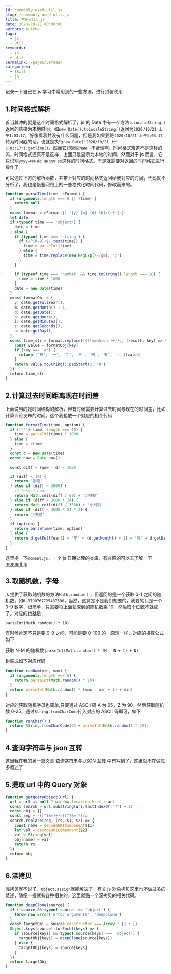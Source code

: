 ```yaml
---
id: commonly-used-util.js
slug: /commonly-used-util.js
title: 常用util.js
date: 2020-10-21 00:00:00
authors: kuizuo
tags: 
  - js
  - util
keywords: 
  - js
  - util
permalink: /pages/5efeaa/
categories: 
  - skill
  - js
---
```


记录一下自己在 js 学习中常用到的一些方法，进行封装使用

<!-- truncate -->

## 1.时间格式解析

首当其冲的就是这个时间格式解析了，js 的 Date 中有一个方法`toLocaleString()` 返回的结果为本地时间，如`new Date().toLocaleString()`返回为`2020/10/21 上午1:03:17`，好像看着并没有什么问题，但是我如果要将`2020/10/21 上午1:03:17`转为时间戳的话，也就是执行`new Date("2020/10/21 上午5:03:17").getTime()`，然而它却返回`NaN`，不合理啊，时间格式难道不是这样的吗，时间格式还真不是这样，上面只是显示为本地的时间，然而对于 js 而言，它只识别`yyyy-MM-dd HH:mm:ss`这样的时间格式。于是就需要对返回的时间格式进行操作了。

可以通过下方的解析函数，并带上对应的时间格式返回给我对应的时间，代码就不分析了，我也是借鉴网络上的一些格式化时间代码，修改而来的。

```js
function parseTime(time, cFormat) {
  if (arguments.length === 0 || !time) {
    return null
  }
  const format = cFormat || '{y}-{m}-{d} {h}:{i}:{s}'
  let date
  if (typeof time === 'object') {
    date = time
  } else {
    if (typeof time === 'string') {
      if (/^[0-9]+$/.test(time)) {
        time = parseInt(time)
      } else {
        time = time.replace(new RegExp(/-/gm), '/')
      }
    }

    if (typeof time === 'number' && time.toString().length === 10) {
      time = time * 1000
    }
    date = new Date(time)
  }
  const formatObj = {
    y: date.getFullYear(),
    m: date.getMonth() + 1,
    d: date.getDate(),
    h: date.getHours(),
    i: date.getMinutes(),
    s: date.getSeconds(),
    a: date.getDay(),
  }
  const time_str = format.replace(/{([ymdhisa])+}/g, (result, key) => {
    const value = formatObj[key]
    if (key === 'a') {
      return ['日', '一', '二', '三', '四', '五', '六'][value]
    }
    return value.toString().padStart(2, '0')
  })
  return time_str
}
```

## 2.计算过去时间距离现在时间差

上面说到的是时间结构的解析，但有时候需要计算过去时间与现在的时间差，比如计算评论发布的时间。这个我也放一个对应的相关代码

```js
function formatTime(time, option) {
  if (('' + time).length === 10) {
    time = parseInt(time) * 1000
  } else {
    time = +time
  }
  const d = new Date(time)
  const now = Date.now()

  const diff = (now - d) / 1000

  if (diff < 30) {
    return '刚刚'
  } else if (diff < 3600) {
    // less 1 hour
    return Math.ceil(diff / 60) + '分钟前'
  } else if (diff < 3600 * 24) {
    return Math.ceil(diff / 3600) + '小时前'
  } else if (diff < 3600 * 24 * 2) {
    return '1天前'
  }
  if (option) {
    return parseTime(time, option)
  } else {
    return d.getFullYear() + '年' + (d.getMonth() + 1) + '月' + d.getDate() + '日' + d.getHours() + '时' + d.getMinutes() + '分'
  }
}
```

这里提一下`moment.js`，一个 js 日期处理的类库，有兴趣的可以去了解一下 [moment.js](http://momentjs.cn/)

## 3.取随机数，字母

js 提供了获取随机数的方法`Math.random()` ，但返回的是一个获取 0-1 之间的随机数，如`0.8790767725487598`，当然，这肯定不是我们想要的，我要的只是一个 0-9 数字，很简单，只需要将上面获取到的随机数乘 10，然后取个位数不就成了。对应的也就是

`parseInt(Math.random() * 10)`

有时候肯定不只是要 0-9 之间，可能是要 0-100 的，原理一样，对应的换算公式如下

获取 N-M 的随机数 `parseInt(Math.random() * (M - N + 1) + N)`

封装成如下对应代码

```js
function ranNum(min, max) {
  if (arguments.length === 0) {
    return parseInt(Math.random() * 10)
  }
  return parseInt(Math.random() * (max - min + 1) + min)
}
```

对应的获取随机字母也简单,只要通过 ASCII 码 A 为 65，Z 为 90，然后获取随机数 0-25，通过`String.fromCharCode`传入对应的 ASCII 码即可，如下

```js
function ranChar() {
  return String.fromCharCode(65 + parseInt(Math.random() * 25))
}
```

## 4.查询字符串与 json 互转

这里我在我的另一篇文章 [查询字符串与 JSON 互转](./查询字符串与JSON互转.md) 中有写到了，这里就不在做过多叙述了

## 5.提取 url 中的 Query 对象

```js
function getQueryObject(url) {
  url = url == null ? window.location.href : url
  const search = url.substring(url.lastIndexOf('?') + 1)
  const obj = {}
  const reg = /([^?&=]+)=([^?&=]*)/g
  search.replace(reg, (rs, $1, $2) => {
    const name = decodeURIComponent($1)
    let val = decodeURIComponent($2)
    val = String(val)
    obj[name] = val
    return rs
  })
  return obj
}
```

## 6.深拷贝

浅拷贝就不说了，`Object.assign`就能解决了，有关 js 对象拷贝这里也不做过多的赘述，随便一搜就有各种相关的。这里就贴一个深拷贝的相关代码。

```js
function deepClone(source) {
  if (!source && typeof source !== 'object') {
    throw new Error('error arguments', 'deepClone')
  }
  const targetObj = source.constructor === Array ? [] : {}
  Object.keys(source).forEach((keys) => {
    if (source[keys] && typeof source[keys] === 'object') {
      targetObj[keys] = deepClone(source[keys])
    } else {
      targetObj[keys] = source[keys]
    }
  })
  return targetObj
}
```
